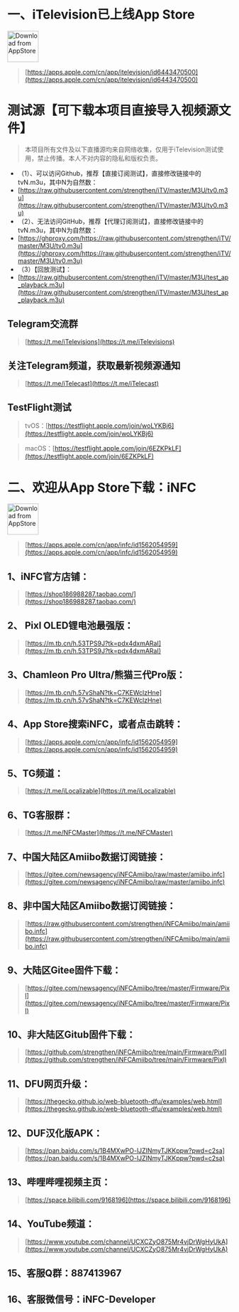 # 一、iTelevision已上线App Store
<a href='https://apps.apple.com/cn/app/itelevision/id6443470500'><img height='70' alt='Download from AppStore' src='https://img.whalenas.com:283/image/202207141215375.png' /></a>
> [https://apps.apple.com/cn/app/itelevision/id6443470500](https://apps.apple.com/cn/app/itelevision/id6443470500)
# 测试源【可下载本项目直接导入视频源文件】
> 本项目所有文件及以下直播源均来自网络收集，仅用于iTelevision测试使用，禁止传播。本人不对内容的隐私和版权负责。
- （1）、可以访问Github，推荐【直接订阅测试】，直接修改链接中的tvN.m3u，其中N为自然数：
- [https://raw.githubusercontent.com/strengthen/iTV/master/M3U/tv0.m3u](https://raw.githubusercontent.com/strengthen/iTV/master/M3U/tv0.m3u)
- （2）、无法访问GitHub，推荐【代理订阅测试】，直接修改链接中的tvN.m3u，其中N为自然数：
- [https://ghproxy.com/https://raw.githubusercontent.com/strengthen/iTV/master/M3U/tv0.m3u](https://ghproxy.com/https://raw.githubusercontent.com/strengthen/iTV/master/M3U/tv0.m3u)
- （3）【回放测试】：
- [https://raw.githubusercontent.com/strengthen/iTV/master/M3U/test_ap_playback.m3u](https://raw.githubusercontent.com/strengthen/iTV/master/M3U/test_ap_playback.m3u)

## Telegram交流群
> [https://t.me/iTelevisions](https://t.me/iTelevisions)
## 关注Telegram频道，获取最新视频源通知
> [https://t.me/iTelecast](https://t.me/iTelecast)
## TestFlight测试
> tvOS：[https://testflight.apple.com/join/woLYKBj6](https://testflight.apple.com/join/woLYKBj6)

> macOS：[https://testflight.apple.com/join/6EZKPkLF](https://testflight.apple.com/join/6EZKPkLF)

# 二、欢迎从App Store下载：iNFC
<a href='https://apps.apple.com/cn/app/infc/id1562054959'><img height='70' alt='Download from AppStore' src='https://img.whalenas.com:283/image/202207141215375.png' /></a>
> [https://apps.apple.com/cn/app/infc/id1562054959](https://apps.apple.com/cn/app/infc/id1562054959)
## 1、iNFC官方店铺：
> [https://shop186988287.taobao.com/](https://shop186988287.taobao.com/)
## 2、 Pixl OLED锂电池最强版：
> [https://m.tb.cn/h.53TPS9J?tk=pdx4dxmARaI](https://m.tb.cn/h.53TPS9J?tk=pdx4dxmARaI)
## 3、Chamleon Pro Ultra/熊猫三代Pro版：
> [https://m.tb.cn/h.57vShaN?tk=C7KEWclzHne](https://m.tb.cn/h.57vShaN?tk=C7KEWclzHne)
## 4、App Store搜索iNFC，或者点击跳转：
> [https://apps.apple.com/cn/app/infc/id1562054959](https://apps.apple.com/cn/app/infc/id1562054959)
## 5、TG频道：
> [https://t.me/iLocalizable](https://t.me/iLocalizable)
## 6、TG客服群：
> [https://t.me/NFCMaster](https://t.me/NFCMaster)
## 7、中国大陆区Amiibo数据订阅链接：
> [https://gitee.com/newsagency/iNFCAmiibo/raw/master/amiibo.infc](https://gitee.com/newsagency/iNFCAmiibo/raw/master/amiibo.infc)
## 8、非中国大陆区Amiibo数据订阅链接：
> [https://raw.githubusercontent.com/strengthen/iNFCAmiibo/main/amiibo.infc](https://raw.githubusercontent.com/strengthen/iNFCAmiibo/main/amiibo.infc)
## 9、大陆区Gitee固件下载：
> [https://gitee.com/newsagency/iNFCAmiibo/tree/master/Firmware/Pixl](https://gitee.com/newsagency/iNFCAmiibo/tree/master/Firmware/Pixl)
## 10、非大陆区Gitub固件下载： 
> [https://github.com/strengthen/iNFCAmiibo/tree/main/Firmware/Pixl](https://github.com/strengthen/iNFCAmiibo/tree/main/Firmware/Pixl)
## 11、DFU网页升级： 
> [https://thegecko.github.io/web-bluetooth-dfu/examples/web.html](https://thegecko.github.io/web-bluetooth-dfu/examples/web.html)
## 12、DUF汉化版APK： 
> [https://pan.baidu.com/s/1B4MXwPO-lJZINmyTJKKppw?pwd=c2sa](https://pan.baidu.com/s/1B4MXwPO-lJZINmyTJKKppw?pwd=c2sa)
## 13、哔哩哔哩视频主页：
> [https://space.bilibili.com/9168196](https://space.bilibili.com/9168196)
## 14、YouTube频道：
> [https://www.youtube.com/channel/UCXCZyO875Mr4vjDrWgHyUkA](https://www.youtube.com/channel/UCXCZyO875Mr4vjDrWgHyUkA)
## 15、客服Q群：887413967
## 16、客服微信号：iNFC-Developer
